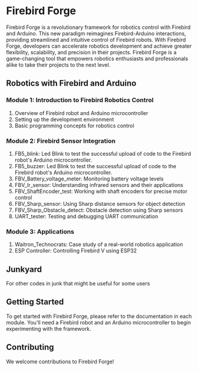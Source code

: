 # Firebird Forge

Firebird Forge is a revolutionary framework for robotics control with Firebird and Arduino. This new paradigm reimagines Firebird-Arduino interactions, providing streamlined and intuitive control of Firebird robots. With Firebird Forge, developers can accelerate robotics development and achieve greater flexibility, scalability, and precision in their projects. Firebird Forge is a game-changing tool that empowers robotics enthusiasts and professionals alike to take their projects to the next level.

## Robotics with Firebird and Arduino

### Module 1: Introduction to Firebird Robotics Control

1. Overview of Firebird robot and Arduino microcontroller
2. Setting up the development environment
3. Basic programming concepts for robotics control

### Module 2: Firebird Sensor Integration

1. FB5_blink: Led Blink to test the successful upload of code to the Firebird robot's Arduino microcontroller.  
2. FB5_buzzer: Led Blink to test the successful upload of code to the Firebird robot's Arduino microcontroller.  
3. FBV_Battery_voltage_meter: Monitoring battery voltage levels
4. FBV_Ir_sensor: Understanding infrared sensors and their applications
5. FBV_ShaftEncoder_test: Working with shaft encoders for precise motor control
6. FBV_Sharp_sensor: Using Sharp distance sensors for object detection
7. FBV_Sharp_Obstacle_detect: Obstacle detection using Sharp sensors
8. UART_tester: Testing and debugging UART communication

### Module 3: Applications

1. Waitron_Technocrats: Case study of a real-world robotics application
2. ESP Controller: Controlling Firebird V using ESP32

## Junkyard
For other codes in junk that might be useful for some users

## Getting Started

To get started with Firebird Forge, please refer to the documentation in each module. You'll need a Firebird robot and an Arduino microcontroller to begin experimenting with the framework.

## Contributing

We welcome contributions to Firebird Forge! 
